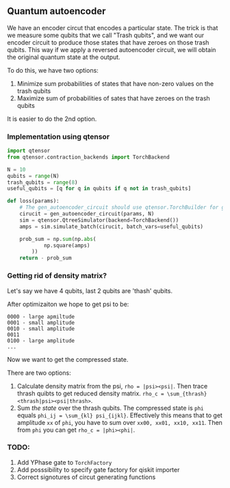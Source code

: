 ## Quantum autoencoder


We have an encoder circut that encodes a particular state. The trick is that we measure some qubits that we call "Trash qubits", and we want our encoder circuit to produce those states that have zeroes on those trash qubits. This way if we apply a reversed autoencoder circuit, we will obtain the original quantum state at the output.

To do this, we have two options:

1. Minimize sum probabilities of states that have non-zero values on the trash qubits
2. Maximize sum of probabilities of sates that have zeroes on the trash qubits

It is easier to do the 2nd option.


### Implementation using qtensor

```python 
import qtensor
from qtensor.contraction_backends import TorchBackend

N = 10
qubits = range(N)
trash_qubits = range(8)
useful_qubits = [q for q in qubits if q not in trash_qubits]

def loss(params):
    # The gen_autoencoder_circuit should use qtensor.TorchBuilder for gate creation
    cirucit = gen_autoencoder_circuit(params, N)
    sim = qtensor.QtreeSimulator(backend=TorchBackend())
    amps = sim.simulate_batch(cirucit, batch_vars=useful_qubits)

    prob_sum = np.sum(np.abs(
            np.square(amps)
        ))
    return - prob_sum
```


### Getting rid of density matrix?

Let's say we have 4 qubits, last 2 qubits are 'thash' qubits.

After optimizaiton we hope to get psi to be:
```
0000 - large apmiltude
0001 - small amplitude
0010 - small amplitude
0011
0100 - large amplitude
...

```

Now we want to get the compressed state.

There are two options:

1. Calculate density matrix from the psi, `rho = |psi><psi|`. Then trace thrash quibts to get reduced density matrix. `rho_c = \sum_{thrash} <thrash|psi><psi|thrash>`.
2. Sum *the state* over the thrash qubits. The compressed state is `phi` equals `phi_ij = \sum_{kl} psi_{ijkl}`. Effectively this means that to get amplitude `xx` of `phi`, you have to sum over `xx00, xx01, xx10, xx11`. Then from `phi` you can get `rho_c = |phi><phi|`.

### TODO:

1. Add YPhase gate to `TorchFactory`
2. Add posssibility to specify gate factory for qiskit importer
3. Correct signotures of circut generating functions
            

